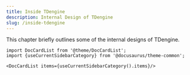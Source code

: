 ```yaml
---
title: Inside TDengine
description: Internal Design of TDengine
slug: /inside-tdengine
---
```


This chapter briefly outlines some of the internal designs of TDengine.

```mdx-code-block
import DocCardList from '@theme/DocCardList';
import {useCurrentSidebarCategory} from '@docusaurus/theme-common';

<DocCardList items={useCurrentSidebarCategory().items}/>
```
